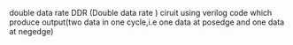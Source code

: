 double data rate
DDR (Double data rate ) ciruit using verilog code which produce output(two data in one cycle,i.e one data at posedge and one data at negedge)

